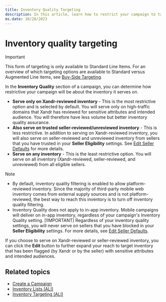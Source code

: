```yaml
---
title: Inventory Quality Targeting
description: In this article, learn how to restrict your campaign to target inventory based on inventory quality.
ms.date: 10/28/2023
---
```


# Inventory quality targeting

> [!IMPORTANT]
> This form of targeting is only available to Standard Line Items. For an overview of which targeting options are available to Standard versus Augmented Line items, see [Buy-Side Targeting](buy-side-targeting.md).

In the **Inventory Quality** section of a campaign, you can determine how restrictive your campaign will be about the inventory it serves on.

- **Serve only on Xandr-reviewed inventory** - This is the most restrictive option and is selected by default. You will serve only on high-traffic domains that Xandr has reviewed for sensitive attributes and intended audience. You will therefore have less volume but better inventory quality assurance.
- **Also serve on trusted seller-reviewed/unreviewed inventory** - This is less restrictive. In addition to serving on Xandr-reviewed inventory, you will also serve on seller-reviewed and unreviewed inventory from sellers that you have trusted in your **Seller Eligibility** settings. See [Edit Seller Defaults](edit-seller-defaults.md) for more details.
- **Serve on any inventory** - This is the least restrictive option. You will serve on all inventory (Xandr-reviewed, seller-reviewed, and unreviewed) from all eligible sellers.

> [!NOTE]
>
> - By default, inventory quality filtering is enabled to allow platform-reviewed inventory. Since the majority of third-party mobile web inventory comes from external supply sources and is not platform-reviewed, the best way to reach this inventory is to turn off inventory quality filtering.
> - Inventory Quality does not apply to in-app inventory. Mobile campaigns will deliver on in-app inventory, regardless of your campaign's Inventory Quality setting.
> [!IMPORTANT]
> Regardless of your inventory quality settings, you will never serve on sellers that you have blocked in your **Seller Eligibility** settings. For more details, see [Edit Seller Defaults](edit-seller-defaults.md).

If you choose to serve on Xandr-reviewed or seller-reviewed inventory, you can click the **Edit** button to further expand your reach to target inventory that has been flagged (by Xandr or by the seller) with sensitive attributes and intended audiences.

## Related topics

- [Create a Campaign](create-a-campaign.md)
- [Inventory Lists (ALI)](inventory-lists-ali-only.md)
- [Inventory Targeting (ALI)](inventory-targeting-ali.md)

